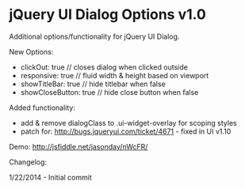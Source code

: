 
jQuery UI Dialog Options v1.0
=================

Additional options/functionality for jQuery UI Dialog.

New Options:
*	clickOut: true		    // closes dialog when clicked outside
*	responsive: true	    // fluid width & height based on viewport
*	showTitleBar: true	  // hide titlebar when false
*	showCloseButton: true	// hide close button when false

Added functionality:
*	add & remove dialogClass to .ui-widget-overlay for scoping styles
*	patch for: http://bugs.jqueryui.com/ticket/4671 - fixed in UI v1.10


Demo:
http://jsfiddle.net/jasonday/nWcFR/


Changelog:

1/22/2014 - Initial commit
